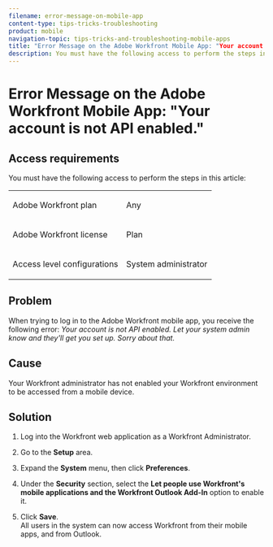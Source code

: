 ```yaml
---
filename: error-message-on-mobile-app
content-type: tips-tricks-troubleshooting
product: mobile
navigation-topic: tips-tricks-and-troubleshooting-mobile-apps
title: "Error Message on the Adobe Workfront Mobile App: "Your account is not API enabled.""
description: You must have the following access to perform the steps in this article - EDIT ME.
---
```


# Error Message on the Adobe Workfront Mobile App: "Your account is not API enabled."

## Access requirements

You must have the following access to perform the steps in this article:

<table cellspacing="0"> 
 <col> 
 <col> 
 <tbody> 
  <tr> 
   <td role="rowheader">Adobe Workfront plan</td> 
   <td> <p> Any</p> </td> 
  </tr> 
  <tr> 
   <td role="rowheader">Adobe Workfront license</td> 
   <td> <p>Plan</p> </td> 
  </tr> 
  <tr> 
   <td role="rowheader">Access level configurations</td> 
   <td> <p>System administrator </p> </td> 
  </tr> 
 </tbody> 
</table>

## Problem

When trying to log in to the Adobe Workfront mobile app, you receive the following error: *Your account is not API enabled. Let your system admin know and they'll get you set up. Sorry about that.*

## Cause

Your Workfront administrator has not enabled your Workfront environment to be accessed from a mobile device.

## Solution

1. Log into the Workfront web application as a Workfront Administrator.
1. Go to the **Setup** area.
1. Expand the **System** menu, then click **Preferences**.

1. Under the **Security** section, select the **Let people use Workfront's mobile applications and the Workfront Outlook Add-In**&nbsp;option to enable it.&nbsp;

1. Click **Save**.  
   All users in the system can now access Workfront from their mobile apps, and from Outlook.

